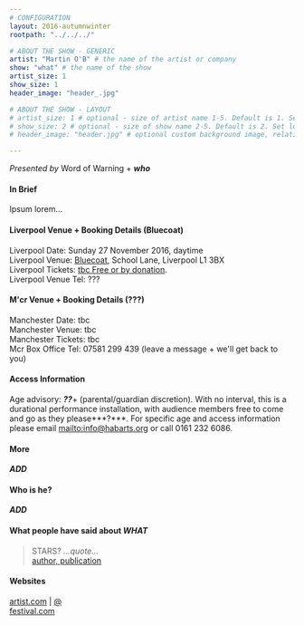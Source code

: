 ```yaml
---
# CONFIGURATION
layout: 2016-autumnwinter
rootpath: "../../../"

# ABOUT THE SHOW - GENERIC
artist: "Martin O'B" # the name of the artist or company
show: "what" # the name of the show
artist_size: 1
show_size: 1
header_image: "header_.jpg"    

# ABOUT THE SHOW - LAYOUT
# artist_size: 1 # optional - size of artist name 1-5. Default is 1. Set longer names to lower values
# show_size: 2 # optional - size of show name 2-5. Default is 2. Set longer names to lower values
# header_image: "header.jpg" # optional custom background image, relative to current page

---
```

*Presented by* Word of Warning + ***who***         

#### In Brief      
Ipsum lorem…         
         
#### Liverpool Venue + Booking Details (Bluecoat)          
Liverpool Date: Sunday 27 November 2016, daytime    
Liverpool Venue: <a href="http://www.thebluecoat.org.uk/content/index/visitor-info" target="_blank">Bluecoat</a>, School Lane, Liverpool L1 3BX             
Liverpool Tickets: <a href="http://" target="_blank">tbc Free or by donation</a>.        
Liverpool Venue Tel: ???       
          
#### M'cr Venue + Booking Details (???)        
Manchester Date: tbc        
Manchester Venue: tbc             
Manchester Tickets: tbc           
Mcr Box Office Tel: 07581 299 439 (leave a message + we'll get back to you)         
         
#### Access Information        
Age advisory: ***??***+ (parental/guardian discretion). With no interval, this is a durational performance installation, with audience members free to come and go as they please***?***. For specific age and access information please email <mailto:info@habarts.org> or call 0161 232 6086.      
         
#### More      
***ADD***          
         
#### Who is he?     
***ADD***         
         
#### What people have said about ***WHAT***        
>STARS? *…quote…*<br><a href="http://URL" target="_blank">author, publication</a>
         
#### Websites          
<a href="http://" target="_blank">artist.com</a> | <a href="http://twitter.com/" target="_blank">@</a>         
<a href="http://" target="_blank">festival.com</a>
